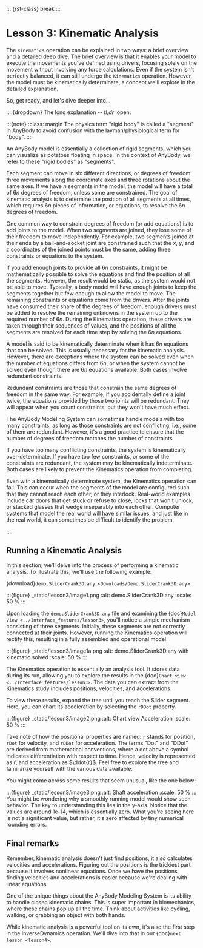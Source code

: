 ::: {rst-class} break
:::

# Lesson 3: Kinematic Analysis

The `Kinematics` operation can be explained in two ways: a brief overview and a
detailed deep dive. The brief overview is that it enables your model to execute
the movements you've defined using drivers, focusing solely on the movement
without involving any force calculations. Even if the system isn't perfectly
balanced, it can still undergo the `Kinematics` operation. However, the model
must be kinematically determinate, a concept we'll explore in the detailed
explanation.

So, get ready, and let's dive deeper into...


::::{dropdown} The long explanation -- *tl;dr*
:open:

:::{note}
:class: margin 
The physics term "rigid body" is called a "segment" in
AnyBody to avoid confusion with the layman/physiological term for "body". 
::: 

An AnyBody model is essentially a collection of rigid segments, which you can
visualize as potatoes floating in space. In the context of AnyBody, we refer to
these "rigid bodies" as "segments".

Each segment can move in six different directions, or degrees of freedom: three
movements along the coordinate axes and three rotations about the same axes. If
we have $n$ segments in the model, the model will have a total of $6n$ degrees
of freedom, unless some are constrained. The goal of kinematic analysis is to
determine the position of all segments at all times, which requires $6n$ pieces
of information, or equations, to resolve the $6n$ degrees of freedom.

One common way to constrain degrees of freedom (or add equations) is to add
joints to the model. When two segments are joined, they lose some of their
freedom to move independently. For example, two segments joined at their ends by
a ball-and-socket joint are constrained such that the $x$, $y$, and $z$
coordinates of the joined points must be the same, adding three constraints or
equations to the system.

If you add enough joints to provide all $6n$ constraints, it might be
mathematically possible to solve the equations and find the position of all the
segments. However, the result would be static, as the system would not be able
to move. Typically, a body model will have enough joints to keep the segments
together but few enough to allow the model to move. The remaining constraints or
equations come from the drivers. After the joints have consumed their share of
the degrees of freedom, enough drivers must be added to resolve the remaining
unknowns in the system up to the required number of $6n$. During the Kinematics
operation, these drivers are taken through their sequences of values, and the
positions of all the segments are resolved for each time step by solving the
$6n$ equations.

A model is said to be kinematically determinate when it has $6n$ equations that
can be solved. This is usually necessary for the kinematic analysis. However,
there are exceptions where the system can be solved even when the number of
equations differs from $6n$, or when the system cannot be solved even though
there are $6n$ equations available. Both cases involve redundant constraints.

Redundant constraints are those that constrain the same degrees of freedom in
the same way. For example, if you accidentally define a joint twice, the
equations provided by those two joints will be redundant. They will appear when
you count constraints, but they won't have much effect.

The AnyBody Modeling System can sometimes handle models with too many
constraints, as long as those constraints are not conflicting, i.e., some of
them are redundant. However, it's a good practice to ensure that the number of
degrees of freedom matches the number of constraints.

If you have too many conflicting constraints, the system is kinematically
over-determinate. If you have too few constraints, or some of the constraints
are redundant, the system may be kinematically indeterminate. Both cases are
likely to prevent the Kinematics operation from completing.

Even with a kinematically determinate system, the Kinematics operation can
fail. This can occur when the segments of the model are configured such that
they cannot reach each other, or they interlock. Real-world examples include car
doors that get stuck or refuse to close, locks that won't unlock, or stacked
glasses that wedge inseparably into each other. Computer systems that model the
real world will have similar issues, and just like in the real world, it can
sometimes be difficult to identify the problem.


::::

## Running a Kinematic Analysis

In this section, we'll delve into the process of performing a kinematic analysis. To illustrate this, we'll use the following example:

{download}`demo.SliderCrank3D.any <Downloads/Demo.SliderCrank3D.any>`



:::{figure} _static/lesson3/image1.png
:alt: demo.SliderCrank3D.any
:scale: 50 %
:::

Upon loading the `demo.SliderCrank3D.any` file and examining the {doc}`Model View <../Interface_features/lesson3>`, you'll notice a simple mechanism consisting of three segments. Initially, these segments are not correctly connected at their joints. However, running the Kinematics operation will rectify this, resulting in a fully assembled and operational model.

:::{figure} _static/lesson3/image1a.png
:alt: demo.SliderCrank3D.any with kinematic solved
:scale: 50 %
:::

The Kinematics operation is essentially an analysis tool. It stores data during its run, allowing you to explore the results in the {doc}`Chart view <../Interface_features/lesson3>`. The data you can extract from the Kinematics study includes positions, velocities, and accelerations. 

To view these results, expand the tree until you reach the Slider segment. Here, you can chart its acceleration by selecting the `rDDot` property.

:::{figure} _static/lesson3/image2.png
:alt: Chart view Acceleration
:scale: 50 %
:::

Take note of how the positional properties are named: `r` stands for position, `rDot` for velocity, and `rDDot` for acceleration. The terms "Dot" and "DDot" are derived from mathematical conventions, where a dot above a symbol indicates differentiation with respect to time. Hence, velocity is represented as $\dot{r}$, and acceleration as $\ddot{r}$. Feel free to explore the tree and familiarize yourself with the various data available.

You might come across some results that seem unusual, like the one below:

:::{figure} _static/lesson3/image3.png
:alt: Shaft acceleration
:scale: 50 %
:::
You might be wondering why a smoothly running model would show such behavior.
The key to understanding this lies in the y-axis. Notice that the values are
around 1e-14, which is essentially zero. What you're seeing here is not a
significant value, but rather, it's zero affected by tiny numerical rounding
errors.

## Final remarks

Remember, kinematic analysis doesn't just find positions, it also calculates velocities and accelerations. Figuring out the positions is the trickiest part because it involves nonlinear equations. Once we have the positions, finding velocities and accelerations is easier because we're dealing with linear equations.

One of the unique things about the AnyBody Modeling System is its ability to handle closed kinematic chains. This is super important in biomechanics, where these chains pop up all the time. Think about activities like cycling, walking, or grabbing an object with both hands.

While kinematic analysis is a powerful tool on its own, it's also the first step in the InverseDynamics operation. We'll dive into that in our {doc}`next lesson <lesson4>`.
